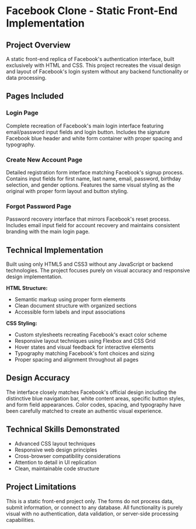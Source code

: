 # Facebook Clone - Static Front-End Implementation

## Project Overview
A static front-end replica of Facebook's authentication interface, built exclusively with HTML and CSS. This project recreates the visual design and layout of Facebook's login system without any backend functionality or data processing.

## Pages Included

### Login Page
Complete recreation of Facebook's main login interface featuring email/password input fields and login button. Includes the signature Facebook blue header and white form container with proper spacing and typography.

### Create New Account Page  
Detailed registration form interface matching Facebook's signup process. Contains input fields for first name, last name, email, password, birthday selection, and gender options. Features the same visual styling as the original with proper form layout and button styling.

### Forgot Password Page
Password recovery interface that mirrors Facebook's reset process. Includes email input field for account recovery and maintains consistent branding with the main login page.

## Technical Implementation
Built using only HTML5 and CSS3 without any JavaScript or backend technologies. The project focuses purely on visual accuracy and responsive design implementation.

**HTML Structure:**
- Semantic markup using proper form elements
- Clean document structure with organized sections
- Accessible form labels and input associations

**CSS Styling:**
- Custom stylesheets recreating Facebook's exact color scheme
- Responsive layout techniques using Flexbox and CSS Grid
- Hover states and visual feedback for interactive elements
- Typography matching Facebook's font choices and sizing
- Proper spacing and alignment throughout all pages

## Design Accuracy
The interface closely matches Facebook's official design including the distinctive blue navigation bar, white content areas, specific button styles, and form field appearances. Color codes, spacing, and typography have been carefully matched to create an authentic visual experience.

## Technical Skills Demonstrated
- Advanced CSS layout techniques
- Responsive web design principles
- Cross-browser compatibility considerations  
- Attention to detail in UI replication
- Clean, maintainable code structure

## Project Limitations
This is a static front-end project only. The forms do not process data, submit information, or connect to any database. All functionality is purely visual with no authentication, data validation, or server-side processing capabilities.
